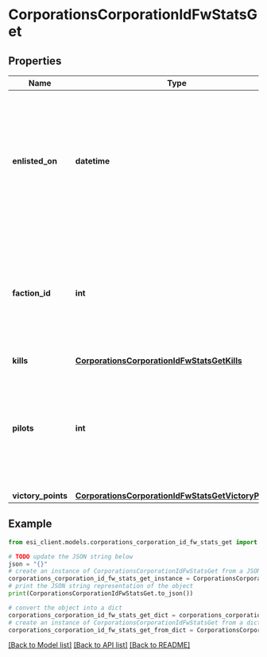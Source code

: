 # CorporationsCorporationIdFwStatsGet


## Properties

Name | Type | Description | Notes
------------ | ------------- | ------------- | -------------
**enlisted_on** | **datetime** | The enlistment date of the given corporation into faction warfare. Will not be included if corporation is not enlisted in faction warfare | [optional] 
**faction_id** | **int** | The faction the given corporation is enlisted to fight for. Will not be included if corporation is not enlisted in faction warfare | [optional] 
**kills** | [**CorporationsCorporationIdFwStatsGetKills**](CorporationsCorporationIdFwStatsGetKills.md) |  | 
**pilots** | **int** | How many pilots the enlisted corporation has. Will not be included if corporation is not enlisted in faction warfare | [optional] 
**victory_points** | [**CorporationsCorporationIdFwStatsGetVictoryPoints**](CorporationsCorporationIdFwStatsGetVictoryPoints.md) |  | 

## Example

```python
from esi_client.models.corporations_corporation_id_fw_stats_get import CorporationsCorporationIdFwStatsGet

# TODO update the JSON string below
json = "{}"
# create an instance of CorporationsCorporationIdFwStatsGet from a JSON string
corporations_corporation_id_fw_stats_get_instance = CorporationsCorporationIdFwStatsGet.from_json(json)
# print the JSON string representation of the object
print(CorporationsCorporationIdFwStatsGet.to_json())

# convert the object into a dict
corporations_corporation_id_fw_stats_get_dict = corporations_corporation_id_fw_stats_get_instance.to_dict()
# create an instance of CorporationsCorporationIdFwStatsGet from a dict
corporations_corporation_id_fw_stats_get_from_dict = CorporationsCorporationIdFwStatsGet.from_dict(corporations_corporation_id_fw_stats_get_dict)
```
[[Back to Model list]](../README.md#documentation-for-models) [[Back to API list]](../README.md#documentation-for-api-endpoints) [[Back to README]](../README.md)


